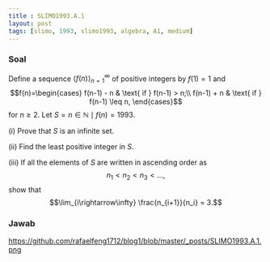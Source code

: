```yaml
---
title : SLIMO1993.A.1
layout: post
tags: [slimo, 1993, slimo1993, algebra, A1, medium]
---
```


### Soal
Define a sequence $\langle f(n)\rangle^{\infty}_{n=1}$ of positive integers by $f(1) = 1$ and 
$$f(n)=\begin{cases} f(n-1) - n & \text{ if } f(n-1) > n;\\ f(n-1) + n & \text{ if } f(n-1) \leq n, \end{cases}$$
for $n \geq 2.$ Let $S ={n \in \mathbb{N} \;\mid\; f(n) = 1993}$.

(i) Prove that $S$ is an infinite set.

(ii) Find the least positive integer in $S$.

(iii) If all the elements of $S$ are written in ascending order as
$$n_1 < n_2 < n_3 < \ldots ,$$
show that
$$\lim_{i\rightarrow\infty} \frac{n_{i+1}}{n_i} = 3.$$
### Jawab

https://github.com/rafaelfeng1712/blog1/blob/master/_posts/SLIMO1993.A.1.png
